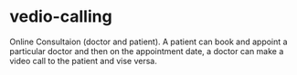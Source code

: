 # vedio-calling
Online Consultaion (doctor and patient).  A patient can book and appoint a particular doctor and then on the appointment date, a doctor can make a video call to the patient and vise versa. 
